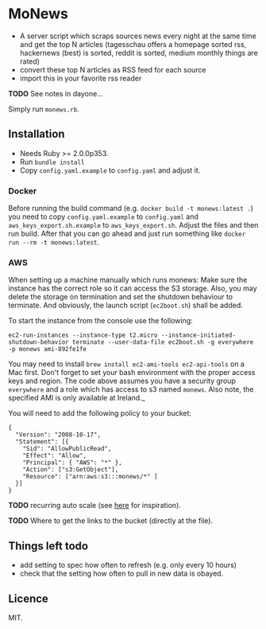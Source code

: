 # MoNews

- A server script which scraps sources news every night at the same time and get the top N articles (tagesschau offers a homepage sorted rss, hackernews (best) is sorted, reddit is sorted, medium monthly things are rated)
- convert these top N articles as RSS feed for each source
- import this in your favorite rss reader

**TODO** See notes in dayone...

Simply run `monews.rb`.

## Installation

* Needs Ruby >= 2.0.0p353.
* Run `bundle install`
* Copy `config.yaml.example` to `config.yaml` and adjust it.

### Docker

Before running the build command (e.g. `docker build -t monews:latest .`) you need to copy `config.yaml.example` to `config.yaml` and `aws_keys_export.sh.example` to `aws_keys_export.sh`. Adjust the files and then run build. After that you can go ahead and just run something like `docker run --rm -t monews:latest`.

### AWS

When setting up a machine manually which runs monews: Make sure the instance has the correct role so it can access the S3 storage. Also, you may delete the storage on termination and set the shutdown behaviour to terminate. And obviously, the launch script (`ec2boot.sh`) shall be added.

To start the instance from the console use the following:

    ec2-run-instances --instance-type t2.micro --instance-initiated-shutdown-behavior terminate --user-data-file ec2boot.sh -g everywhere -p monews ami-892fe1fe

You may need to install `brew install ec2-ami-tools ec2-api-tools` on a Mac first. Don't forget to set your bash environment with the proper access keys and region. The code above assumes you have a security group `everywhere` and a role which has access to s3 named `monews`. Also note, the specified AMI is only available at Ireland._

You will need to add the following policy to your bucket:

    {
      "Version": "2008-10-17",
      "Statement": [{
        "Sid": "AllowPublicRead",
        "Effect": "Allow",
        "Principal": { "AWS": "*" },
        "Action": ["s3:GetObject"],
        "Resource": ["arn:aws:s3:::monews/*" ]
      }]
    }

**TODO** recurring auto scale (see [here](http://alestic.com/2011/11/ec2-schedule-instance) for inspiration).

**TODO** Where to get the links to the bucket (directly at the file).

## Things left todo

* add setting to spec how often to refresh (e.g. only every 10 hours)
* check that the setting how often to pull in new data is obayed.

## Licence

MIT.
